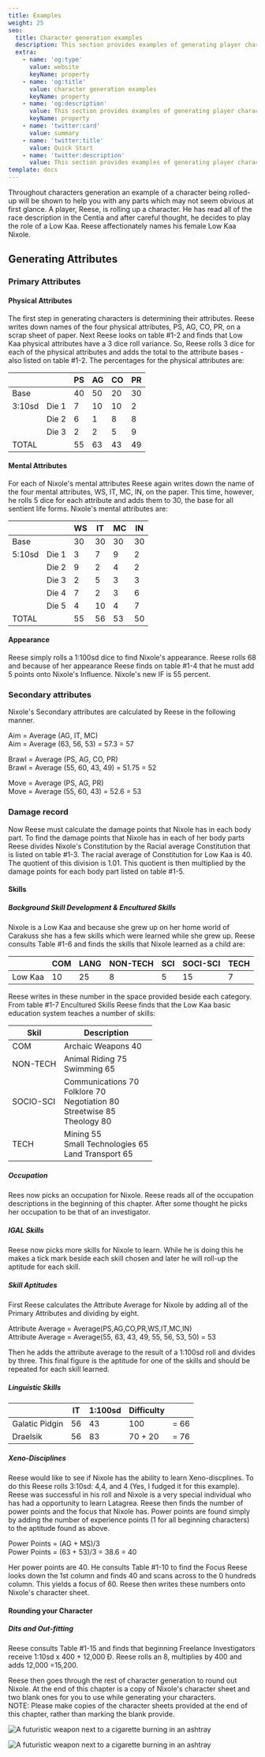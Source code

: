 ```yaml
---
title: Examples
weight: 25
seo:
  title: Character generation examples
  description: This section provides examples of generating player characters. Use this section along side the rules to help you confirm your understanding
  extra:
    - name: 'og:type'
      value: website
      keyName: property
    - name: 'og:title'
      value: character generation examples
      keyName: property
    - name: 'og:description'
      value: This section provides examples of generating player characters. Use this section along side the rules to help you confirm your understanding
      keyName: property
    - name: 'twitter:card'
      value: summary
    - name: 'twitter:title'
      value: Quick Start
    - name: 'twitter:description'
      value: This section provides examples of generating player characters. Use this section along side the rules to help you confirm your understanding
template: docs
---
```


Throughout characters generation an example of a character being rolled-up will be shown to help you with any parts which may not seem obvious at first glance.
A player, Reese, is rolling up a character. He has read all of the race description in the Centia and after careful thought, he decides to play the role of a Low Kaa. Reese affectionately names his female Low Kaa Nixole.

## Generating Attributes

### Primary Attributes

#### Physical Attributes
The first step in generating characters is determining their attributes. Reese writes down names of the four physical attributes, PS, AG, CO, PR, on a scrap sheet of paper. Next Reese looks on table #1-2 and finds that Low Kaa physical attributes have a 3 dice roll variance. So, Reese rolls 3 dice for each of the physical attributes and adds the total to the attribute bases - also listed on table #1-2. The percentages for the physical attributes are:

|        |       | PS | AG | CO | PR |
|--------|-------|----|----|----|----|
| Base   |       | 40 | 50 | 20 | 30 |
| 3:10sd | Die 1 | 7  | 10 | 10 | 2  |
|        | Die 2 | 6  | 1  | 8  | 8  |
|        | Die 3 | 2  | 2  | 5  | 9  |
| TOTAL  |       | 55 | 63 | 43 | 49 |



#### Mental Attributes
For each of Nixole's mental attributes Reese again writes down the name of the four mental attributes, WS, IT, MC, IN, on the paper. This time, however, he rolls 5 dice for each attribute and adds them to 30, the base for all sentient life forms.
Nixole's mental attributes are:

|        |       | WS | IT | MC | IN |
|--------|-------|----|----|----|----|
| Base   |       | 30 | 30 | 30 | 30 |
| 5:10sd | Die 1 | 3  | 7  | 9  | 2  |
|        | Die 2 | 9  | 2  | 4  | 2  |
|        | Die 3 | 2  | 5  | 3  | 3  |
|        | Die 4 | 7  | 2  | 3  | 6  |
|        | Die 5 | 4  | 10 | 4  | 7  |
| TOTAL  |       | 55 | 56 | 53 | 50 |

#### Appearance
Reese simply rolls a 1:100sd dice to find Nixole's appearance. Reese rolls 68 and because of her appearance Reese finds on table #1-4 that he must add 5 points onto Nixole's Influence. Nixole's new IF is 55 percent.

### Secondary attributes
Nixole's Secondary attributes are calculated by Reese in the following manner.

Aim = Average (AG, IT, MC)<br>
Aim = Average (63, 56, 53) = 57.3 = 57</p>
Brawl = Average (PS, AG, CO, PR)<br>
Brawl = Average (55, 60, 43, 49) = 51.75 = 52</p>
Move = Average (PS, AG, PR)<br>
Move = Average (55, 60, 43) = 52.6 = 53</p>

### Damage record
Now Reese must calculate the damage points that Nixole has in each body part. To find the damage points that Nixole has in each of her body parts Reese divides Nixole's Constitution by the Racial average Constitution that is listed on table #1-3. The racial average of Constitution for Low Kaa is 40. The quotient of this division is 1.01. This quotient is then multiplied by the damage points for each body part listed on table #1-5.

#### Skills
##### Background Skill Development & Encultured Skills
Nixole is a Low Kaa and because she grew up on her home world of Carakuss she has a few skills which were learned while she grew up. Reese consults Table #1-6 and finds the skills that Nixole learned as a child are:

|         | COM | LANG | NON-TECH | SCI | SOCI-SCI | TECH |
|---------|-----|------|----------|-----|----------|------|
| Low Kaa | 10  | 25   | 8        | 5   | 15       | 7    |

Reese writes in these number in the space provided beside each category. From table #1-7 Encultured Skills Reese finds that the Low Kaa basic education system teaches a number of skills:

| Skil |Description |
|-----|---------------|
| COM | Archaic Weapons 40 |
| NON-TECH  | Animal Riding 75 <br> Swimming 65 |
| SOCIO-SCI  | Communications 70 <br> Folklore 70 <br> Negotiation 80 <br> Streetwise 85 <br> Theology 80|
| TECH |  Mining 55 <br> Small Technologies 65 <br> Land Transport 65 |

##### Occupation
Rees now picks an occupation for Nixole. Reese reads all of the occupation descriptions in the beginning of this chapter. After some thought he picks her occupation to be that of an investigator.

##### IGAL Skills
Reese now picks more skills for Nixole to learn. While he is doing this he makes a tick mark beside each skill chosen and later he will roll-up the aptitude for each skill.

##### Skill Aptitudes
First Reese calculates the Attribute Average for Nixole by adding all of the Primary Attributes and dividing by eight.

Attribute Average = Average(PS,AG,CO,PR,WS,IT,MC,IN)<br>
Attribute Average = Average(55, 63, 43, 49, 55, 56, 53, 50) = 53

Then he adds the attribute average to the result of a 1:100sd roll and divides by three. This final figure is the aptitude for one of the skills and should be repeated for each skill learned.

##### Linguistic Skills
|                | IT | 1:100sd | Difficulty |      |
|----------------|----|---------|------------|------|
| Galatic Pidgin | 56 | 43      | 100        | = 66 |
| Draelsik       | 56 | 83      | 70 + 20    | = 76 |

##### Xeno-Disciplines

Reese would like to see if Nixole has the ability to learn Xeno-discplines. To do this Reese rolls 3:10sd: 4,4, and 4 (Yes, I fudged it for this example). Reese was successful in his roll and Nixole is a very special individual who has had a opportunity to learn Latagrea. Reese then finds the number of power points and the focus that Nixole has. Power points are found simply by adding the number of experience points (1 for all beginning characters) to the aptitude found as above.

Power Points = (AG + MS)/3<br>
Power Points = (63 + 53)/3 = 38.6 = 40

Her power points are 40. He consults Table #1-10 to find the Focus Reese looks down the 1st column and finds 40 and scans across to the 0 hundreds column. This yields a focus of 60. Reese then writes these numbers onto Nixole's character sheet.

#### Rounding your Character
##### Dits and Out-fitting
Reese consults Table #1-15 and finds that beginning Freelance Investigators receive 1:10sd x 400 + 12,000 &Dstrok;. Reese rolls an 8, multiplies by 400 and adds 12,000 =15,200.</p>
Reese then goes through the rest of character generation to round out Nixole.
At the end of this chapter is a copy of Nixole's character sheet and two blank ones for you to use while generating your characters. <div class="important">
NOTE: Please make copies of the character sheets provided at the end of this chapter, rather than marking the blank provide.</div>

![A futuristic weapon next to a cigarette burning in an ashtray](/images/CharacterExample1.jpeg)</p>
![A futuristic weapon next to a cigarette burning in an ashtray](/images/CharacterExample2.jpeg)</p>
